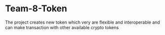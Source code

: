 # Team-8-Token
The project creates new token which very are flexible and interoperable and can make transaction with other available crypto tokens 
